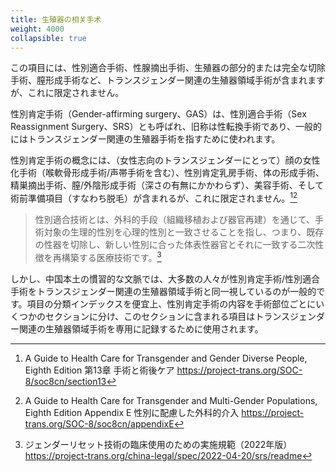 ```yaml
---
title: 生殖器の相关手术
weight: 4000
collapsible: true
---
```


この項目には、性別適合手術、性腺摘出手術、生殖器の部分的または完全な切除手術、膣形成手術など、トランスジェンダー関連の生殖器領域手術が含まれますが、これに限定されません。

性別肯定手術（Gender-affirming surgery、GAS）は、性別適合手術（Sex Reassignment Surgery、SRS）とも呼ばれ、旧称は性転換手術であり、一般的にはトランスジェンダー関連の生殖器手術を指すために使われます。

性別肯定手術の概念には、（女性志向のトランスジェンダーにとって）顔の女性化手術（喉軟骨形成手術/声帯手術を含む）、性別肯定乳房手術、体の形成手術、精巣摘出手術、膣/外陰形成手術（深さの有無にかかわらず）、美容手術、そして術前準備項目（すなわち脱毛）が含まれるが、これに限定されません。[^2][^3]

> 性別適合技術とは、外科的手段（組織移植および器官再建）を通じて、手術対象の生理的性別を心理的性別と一致させることを指し、つまり、既存の性器を切除し、新しい性別に合った体表性器官とそれに一致する二次性徴を再構築する医療技術です。[^1]

しかし、中国本土の慣習的な文脈では、大多数の人々が性別肯定手術/性別適合手術をトランスジェンダー関連の生殖器領域手術と同一視しているのが一般的です。項目の分類インデックスを便宜上、性別肯定手術の内容を手術部位ごとにいくつかのセクションに分け、このセクションに含まれる項目はトランスジェンダー関連の生殖器領域手術を専用に記録するために使用されます。

[^1]: ジェンダーリセット技術の臨床使用のための実施規範（2022年版） <https://project-trans.org/china-legal/spec/2022-04-20/srs/readme>
[^2]: A Guide to Health Care for Transgender and Gender Diverse People, Eighth Edition 第13章 手術と術後ケア <https://project-trans.org/SOC-8/soc8cn/section13>
[^3]: A Guide to Health Care for Transgender and Multi-Gender Populations, Eighth Edition Appendix E 性別に配慮した外科的介入 <https://project-trans.org/SOC-8/soc8cn/appendixE>
